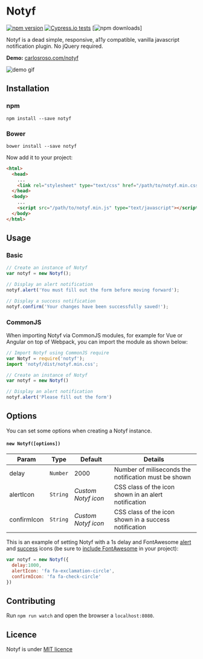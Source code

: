 # Notyf
[![npm version](https://badge.fury.io/js/notyf.svg)](https://badge.fury.io/js/notyf)
[![Cypress.io tests](https://img.shields.io/badge/cypress.io-tests-green.svg?style=flat-square)](https://cypress.io)
[![npm downloads](https://img.shields.io/npm/dm/notyf.svg)]

Notyf is a dead simple, responsive, a11y compatible, vanilla javascript notification plugin. No jQuery required.

**Demo:** [carlosroso.com/notyf](http://carlosroso.com/notyf/)

![demo gif](https://media.giphy.com/media/l2SpZitHNMHjic8Mw/giphy.gif)

## Installation

### npm
```
npm install --save notyf
```
### Bower
```
bower install --save notyf
```
Now add it to your project:
```html
<html>
  <head>
    ...
    <link rel="stylesheet" type="text/css" href="/path/to/notyf.min.css">
  </head>
  <body>
    ...
    <script src="/path/to/notyf.min.js" type="text/javascript"></script>
  </body>
</html>
```
## Usage

### Basic

```javascript
// Create an instance of Notyf
var notyf = new Notyf();

// Display an alert notification
notyf.alert('You must fill out the form before moving forward');

// Display a success notification
notyf.confirm('Your changes have been successfully saved!');
```

### CommonJS

When importing Notyf via CommonJS modules, for example for Vue or Angular on top of Webpack, you can import the module as shown below:
```javascript
// Import Notyf using CommonJS require
var Notyf = require('notyf');
import 'notyf/dist/notyf.min.css';

// Create an instance of Notyf
var notyf = new Notyf()

// Display an alert notification 
notyf.alert('Please fill out the form')
```

## Options
You can set some options when creating a Notyf instance.

#### `new Notyf([options])`

Param | Type | Default | Details
------------ | ------------- | ------------- | -------------
delay | `Number` | 2000 | Number of miliseconds the notification must be shown
alertIcon | `String` | *Custom Notyf icon* | CSS class of the icon shown in an alert notification
confirmIcon | `String` | *Custom Notyf icon* | CSS class of the icon shown in a success notification

This is an example of setting Notyf with a 1s delay and FontAwesome [alert](http://fontawesome.io/icon/exclamation-circle/) and [success](http://fontawesome.io/icon/check-circle-o/) icons (be sure to [include FontAwesome](http://fontawesome.io/get-started/) in your project):
```javascript
var notyf = new Notyf({
  delay:1000,
  alertIcon: 'fa fa-exclamation-circle',
  confirmIcon: 'fa fa-check-circle'  
})
```

## Contributing

Run `npm run watch` and open the browser a `localhost:8080`. 

## Licence
Notyf is under [MIT licence](https://opensource.org/licenses/mit-license.php)
